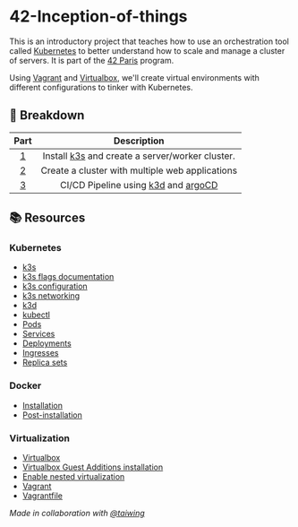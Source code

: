 # 42-Inception-of-things

This is an introductory project that teaches how to use an orchestration tool called [Kubernetes](https://kubernetes.io/) to better understand how to scale and manage a cluster of servers. It is part of the [42 Paris](https://www.42.fr/) program.

Using [Vagrant](https://www.vagrantup.com/) and [Virtualbox](https://www.virtualbox.org/), we'll create virtual environments with different configurations to tinker with Kubernetes.

## 📑 Breakdown

| Part | Description |
| :-: | :-: |
| [1](./p1/README.md) | Install [k3s](https://k3s.io/) and create a server/worker cluster. |
| [2](./p2/README.md) | Create a cluster with multiple web applications |
| [3](./p3/README.md) | CI/CD Pipeline using [k3d](https://k3d.io/v5.4.7/) and [argoCD](https://argo-cd.readthedocs.io/en/stable/)|

## :books: Resources

### Kubernetes

- [k3s](https://k3s.io/)
- [k3s flags documentation](https://www.rancher.co.jp/docs/k3s/latest/en/installation/)
- [k3s configuration](https://docs.k3s.io/installation/configuration)
- [k3s networking](https://docs.k3s.io/installation/requirements#networking)
- [k3d](https://k3d.io/v5.4.7/)
- [kubectl](https://kubernetes.io/docs/reference/kubectl/)
- [Pods](https://kubernetes.io/docs/concepts/workloads/pods/pod/)
- [Services](https://kubernetes.io/docs/concepts/services-networking/service/)
- [Deployments](https://kubernetes.io/docs/concepts/workloads/controllers/deployment/)
- [Ingresses](https://kubernetes.io/docs/concepts/services-networking/ingress/)
- [Replica sets](https://kubernetes.io/docs/concepts/workloads/controllers/replicaset/)

### Docker

- [Installation](https://docs.docker.com/engine/install/ubuntu/)
- [Post-installation](https://docs.docker.com/engine/install/linux-postinstall/)

### Virtualization

- [Virtualbox](https://www.virtualbox.org/)
- [Virtualbox Guest Additions installation](https://www.youtube.com/watch?v=w4E1iqsn_wA&ab_channel=tanzTalks.tech)
- [Enable nested virtualization](https://forums.virtualbox.org/viewtopic.php?t=90831)
- [Vagrant](https://www.vagrantup.com/)
- [Vagrantfile](https://www.vagrantup.com/docs/vagrantfile/)

*Made in collaboration with [@taiwing](https://github.com/Taiwing)*
